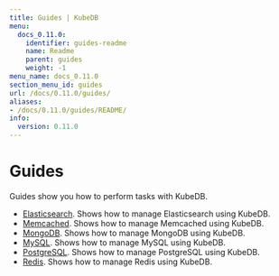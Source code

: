 ```yaml
---
title: Guides | KubeDB
menu:
  docs_0.11.0:
    identifier: guides-readme
    name: Readme
    parent: guides
    weight: -1
menu_name: docs_0.11.0
section_menu_id: guides
url: /docs/0.11.0/guides/
aliases:
- /docs/0.11.0/guides/README/
info:
  version: 0.11.0
---
```


# Guides

Guides show you how to perform tasks with KubeDB.

- [Elasticsearch](/docs/0.11.0/guides/elasticsearch/README). Shows how to manage Elasticsearch using KubeDB.
- [Memcached](/docs/0.11.0/guides/memcached/README). Shows how to manage Memcached using KubeDB.
- [MongoDB](/docs/0.11.0/guides/mongodb/README). Shows how to manage MongoDB using KubeDB.
- [MySQL](/docs/0.11.0/guides/mysql/README). Shows how to manage MySQL using KubeDB.
- [PostgreSQL](/docs/0.11.0/guides/postgres/README). Shows how to manage PostgreSQL using KubeDB.
- [Redis](/docs/0.11.0/guides/redis/README). Shows how to manage Redis using KubeDB.
